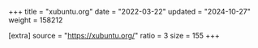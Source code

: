 +++
title = "xubuntu.org"
date = "2022-03-22"
updated = "2024-10-27"
weight = 158212

[extra]
source = "https://xubuntu.org/"
ratio = 3
size = 155
+++
